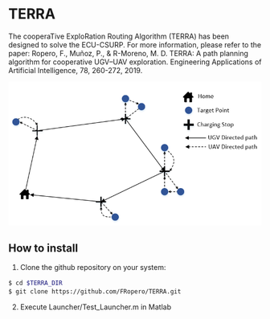 # TERRA
The cooperaTive ExploRation Routing Algorithm (TERRA)  has been designed to solve the ECU-CSURP. For more information, please refer to the paper:  Ropero, F., Muñoz, P., &amp; R-Moreno, M. D. TERRA: A path planning  algorithm for cooperative UGV–UAV exploration. Engineering Applications  of Artificial Intelligence, 78, 260-272, 2019.

![Architecture](https://github.com/FRopero/TERRA/blob/master/problem.PNG)

## How to install

1) Clone the github repository on your system:

```sh
$ cd $TERRA_DIR
$ git clone https://github.com/FRopero/TERRA.git
```

2) Execute Launcher/Test_Launcher.m in Matlab
